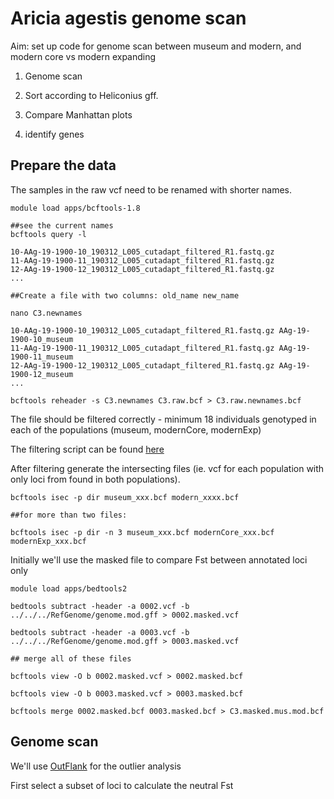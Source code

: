 # Aricia agestis genome scan

Aim: set up code for genome scan between museum and modern, and modern core vs modern expanding

1. Genome scan

2. Sort according to Heliconius gff. 

3. Compare Manhattan plots

4. identify genes



## Prepare the data

The samples in the raw vcf need to be renamed with shorter names. 
```
module load apps/bcftools-1.8

##see the current names
bcftools query -l 

10-AAg-19-1900-10_190312_L005_cutadapt_filtered_R1.fastq.gz
11-AAg-19-1900-11_190312_L005_cutadapt_filtered_R1.fastq.gz
12-AAg-19-1900-12_190312_L005_cutadapt_filtered_R1.fastq.gz
...

##Create a file with two columns: old_name new_name

nano C3.newnames

10-AAg-19-1900-10_190312_L005_cutadapt_filtered_R1.fastq.gz	AAg-19-1900-10_museum
11-AAg-19-1900-11_190312_L005_cutadapt_filtered_R1.fastq.gz	AAg-19-1900-11_museum
12-AAg-19-1900-12_190312_L005_cutadapt_filtered_R1.fastq.gz	AAg-19-1900-12_museum
...

bcftools reheader -s C3.newnames C3.raw.bcf > C3.raw.newnames.bcf
```

The file should be filtered correctly - minimum 18 individuals genotyped in each of the populations (museum, modernCore, modernExp)

The filtering script can be found [here](https://github.com/alexjvr1/UKButterflies/blob/master/03c_variants_filtering_ExpandingPops_July2019.sh)

After filtering generate the intersecting files (ie. vcf for each population with only loci from found in both populations). 

```
bcftools isec -p dir museum_xxx.bcf modern_xxxx.bcf

##for more than two files: 

bcftools isec -p dir -n 3 museum_xxx.bcf modernCore_xxx.bcf modernExp_xxx.bcf
```

Initially we'll use the masked file to compare Fst between annotated loci only
```
module load apps/bedtools2

bedtools subtract -header -a 0002.vcf -b ../../../RefGenome/genome.mod.gff > 0002.masked.vcf

bedtools subtract -header -a 0003.vcf -b ../../../RefGenome/genome.mod.gff > 0003.masked.vcf

## merge all of these files

bcftools view -O b 0002.masked.vcf > 0002.masked.bcf

bcftools view -O b 0003.masked.vcf > 0003.masked.bcf

bcftools merge 0002.masked.bcf 0003.masked.bcf > C3.masked.mus.mod.bcf

```



## Genome scan

We'll use [OutFlank](https://htmlpreview.github.io/?https://github.com/whitlock/OutFLANK/blob/master/inst/doc/OutFLANKAnalysis.html) for the outlier analysis

First select a subset of loci to calculate the neutral Fst

```


```







